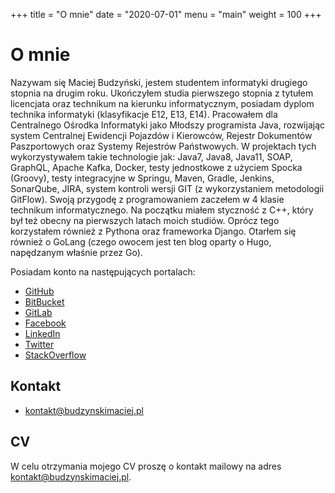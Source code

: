 +++
title = "O mnie"
date = "2020-07-01"
menu = "main"
weight = 100
+++

# O mnie

Nazywam się Maciej Budzyński, jestem studentem informatyki drugiego 
stopnia na drugim roku. Ukończyłem studia pierwszego stopnia z 
tytułem licencjata oraz technikum na kierunku informatycznym, posiadam 
dyplom technika informatyki (klasyfikacje E12, E13, E14). Pracowałem 
dla Centralnego Ośrodka Informatyki jako Młodszy programista Java, 
rozwijając system Centralnej Ewidencji Pojazdów i Kierowców, Rejestr 
Dokumentów Paszportowych oraz Systemy Rejestrów Państwowych. W projektach 
tych wykorzystywałem takie technologie jak: Java7, Java8, Java11, SOAP,
GraphQL, Apache Kafka, Docker, testy jednostkowe z użyciem Spocka (Groovy),
testy integracyjne w Springu, Maven, Gradle, Jenkins, SonarQube, JIRA, 
system kontroli wersji GIT (z wykorzystaniem metodologii GitFlow).
Swoją przygodę z programowaniem zaczełem w 4 klasie technikum informatycznego. 
Na początku miałem styczność z C++, który był też obecny na pierwszych 
latach moich studiów. Oprócz tego korzystałem również z Pythona oraz 
frameworka Django. Otarłem się również o GoLang (czego owocem jest ten blog 
oparty o Hugo, napędzanym właśnie przez Go). 

Posiadam konto na następujących portalach:

* [GitHub](https://github.com/BudzynskiMaciej)
* [BitBucket](https://bitbucket.org/BudzynskiMaciej/)
* [GitLab](https://gitlab.com/BudzynskiMaciej)
* [Facebook](https://www.facebook.com/maciej.budzynski1)
* [LinkedIn](https://www.linkedin.com/in/maciej-budzyński-206811127/)
* [Twitter](https://twitter.com/BudzynskiMaciek)
* [StackOverflow](https://stackoverflow.com/users/6785124/maciej-budzyński)

## Kontakt

* [kontakt@budzynskimaciej.pl](mailto:kontakt@budzynskimaciej.pl)

## CV

W celu otrzymania mojego CV proszę o kontakt mailowy na adres [kontakt@budzynskimaciej.pl](mailto:kontakt@budzynskimaciej.pl).